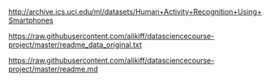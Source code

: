 http://archive.ics.uci.edu/ml/datasets/Human+Activity+Recognition+Using+Smartphones

https://raw.githubusercontent.com/alikiff/datasciencecourse-project/master/readme_data_original.txt

https://raw.githubusercontent.com/alikiff/datasciencecourse-project/master/readme.md
